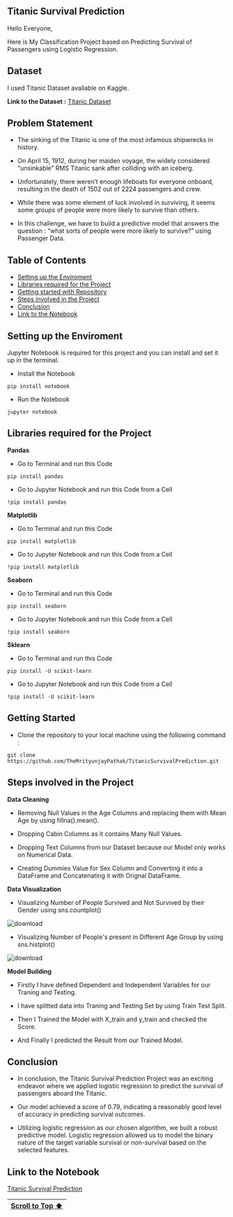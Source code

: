 ## Titanic Survival Prediction

Hello Everyone,

Here is My Classification Project based on Predicting Survival of Passengers using Logistic Regression.

## Dataset

I used Titanic Dataset avaliable on Kaggle.

**Link to the Dataset :** [Titanic Dataset](https://www.kaggle.com/competitions/titanic/data?select=test.csv)

## Problem Statement

- The sinking of the Titanic is one of the most infamous shipwrecks in history.

- On April 15, 1912, during her maiden voyage, the widely considered “unsinkable” RMS Titanic sank after colliding with an iceberg.

- Unfortunately, there weren’t enough lifeboats for everyone onboard, resulting in the death of 1502 out of 2224 passengers and crew.

- While there was some element of luck involved in surviving, it seems some groups of people were more likely to survive than others.

- In this challenge, we have to build a predictive model that answers the question : “what sorts of people were more likely to survive?” using Passenger Data.

## Table of Contents

- [Setting up the Enviroment](#setting-up-the-enviroment)
- [Libraries required for the Project](#libraries-required-for-the-project)
- [Getting started with Repository](#getting-started)
- [Steps involved in the Project](#steps-involved-in-the-project)
- [Conclusion](#conclusion)
- [Link to the Notebook](#link-to-the-notebook)

## Setting up the Enviroment

Jupyter Notebook is required for this project and you can install and set it up in the terminal.

- Install the Notebook
```
pip install notebook
```

- Run the Notebook
```
jupyter notebook
```

## Libraries required for the Project

**Pandas**

- Go to Terminal and run this Code
```
pip install pandas
```

- Go to Jupyter Notebook and run this Code from a Cell
```
!pip install pandas
```

**Matplotlib**

- Go to Terminal and run this Code
```
pip install matplotlib
```

- Go to Jupyter Notebook and run this Code from a Cell
```
!pip install matplotlib
```

**Seaborn**

- Go to Terminal and run this Code
```
pip install seaborn
```

- Go to Jupyter Notebook and run this Code from a Cell
```
!pip install seaborn
```

**Sklearn**

- Go to Terminal and run this Code
```
pip install -U scikit-learn
```

- Go to Jupyter Notebook and run this Code from a Cell
```
!pip install -U scikit-learn
```

## Getting Started

- Clone the repository to your local machine using the following command :
```
git clone https://github.com/TheMrityunjayPathak/TitanicSurvivalPrediction.git
```

## Steps involved in the Project

**Data Cleaning**

- Removing Null Values in the Age Columns and replacing them with Mean Age by using fillna().mean().

- Dropping Cabin Columns as it contains Many Null Values.

- Dropping Text Columns from our Dataset because our Model only works on Numerical Data.

- Creating Dummies Value for Sex Column and Converting it into a DataFrame and Concatenating it with Orignal DataFrame.

**Data Visualization**

- Visualizing Number of People Survived and Not Survived by their Gender using sns.countplot()

![download](https://github.com/TheMrityunjayPathak/TitanicSurvivalPrediction/assets/123563634/9e955743-52d5-4655-9a81-97421e7ddd84)

- Visualizing Number of People's present in Different Age Group by using sns.histplot()

![download](https://github.com/TheMrityunjayPathak/TitanicSurvivalPrediction/assets/123563634/cd218922-c0be-42f7-b50c-f5a1bea32ba5)

**Model Building**

- Firstly I have defined Dependent and Independent Variables for our Traning and Testing.

- I have splitted data into Traning and Testing Set by using Train Test Split.

- Then I Trained the Model with X_train and y_train and checked the Score.

- And Finally I predicted the Result from our Trained Model.

## Conclusion

- In conclusion, the Titanic Survival Prediction Project was an exciting endeavor where we applied logistic regression to predict the survival of passengers aboard the Titanic.

- Our model achieved a score of 0.79, indicating a reasonably good level of accuracy in predicting survival outcomes.

- Utilizing logistic regression as our chosen algorithm, we built a robust predictive model. Logistic regression allowed us to model the binary nature of the target variable survival or non-survival based on the selected features.

## Link to the Notebook
[Titanic Survival Prediction](https://www.kaggle.com/code/themrityunjaypathak/titanic-survival-prediction)

| [Scroll to Top ⬆️](#titanic-survival-prediction) |
|:---:|
